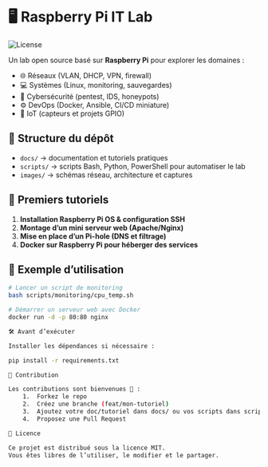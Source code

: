 # 🖥️ Raspberry Pi IT Lab  

![License](https://img.shields.io/badge/License-MIT-green.svg)  

Un lab open source basé sur **Raspberry Pi** pour explorer les domaines :  
- 🌐 Réseaux (VLAN, DHCP, VPN, firewall)  
- 💻 Systèmes (Linux, monitoring, sauvegardes)  
- 🔐 Cybersécurité (pentest, IDS, honeypots)  
- ⚙️ DevOps (Docker, Ansible, CI/CD miniature)  
- 📡 IoT (capteurs et projets GPIO)  

## 📂 Structure du dépôt  

- `docs/` → documentation et tutoriels pratiques  
- `scripts/` → scripts Bash, Python, PowerShell pour automatiser le lab  
- `images/` → schémas réseau, architecture et captures  

## 🚀 Premiers tutoriels  

1. **Installation Raspberry Pi OS & configuration SSH**  
2. **Montage d’un mini serveur web (Apache/Nginx)**  
3. **Mise en place d’un Pi-hole (DNS et filtrage)**  
4. **Docker sur Raspberry Pi pour héberger des services**  

## 📜 Exemple d’utilisation  

```bash
# Lancer un script de monitoring
bash scripts/monitoring/cpu_temp.sh

# Démarrer un serveur web avec Docker
docker run -d -p 80:80 nginx

🛠️ Avant d’exécuter

Installer les dépendances si nécessaire :

pip install -r requirements.txt

🤝 Contribution

Les contributions sont bienvenues 🎉 :
	1.	Forkez le repo
	2.	Créez une branche (feat/mon-tutoriel)
	3.	Ajoutez votre doc/tutoriel dans docs/ ou vos scripts dans scripts/
	4.	Proposez une Pull Request

📜 Licence

Ce projet est distribué sous la licence MIT.
Vous êtes libres de l’utiliser, le modifier et le partager.
